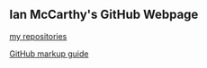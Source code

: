 ## Ian McCarthy's GitHub Webpage

[my repositories](https://github.com/ismccarthy)

[GitHub markup guide](https://guides.github.com/features/mastering-markdown/)
